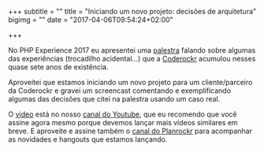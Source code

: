 +++
subtitle = ""
title = "Iniciando um novo projeto: decisões de arquitetura"
bigimg = ""
date = "2017-04-06T09:54:24+02:00"

+++

No PHP Experience 2017 eu apresentei uma [palestra](https://www.slideshare.net/eminetto/memrias-das-trincheiras-parte-2) falando sobre algumas das experiências (trocadilho acidental...) que a [Coderockr](http://coderockr.com) acumulou nesses quase sete anos de existência.

Aproveitei que estamos iniciando um novo projeto para um cliente/parceiro da Coderockr e gravei um screencast comentando e exemplificando algumas das decisões que citei na palestra usando um caso real. 

<!--more-->

O [video](https://youtu.be/uJ8zBJdT6Is) está no nosso [canal do Youtube](http://youtube.com/coderockr), que eu recomendo que você assine agora mesmo porque devemos lançar mais vídeos similares em breve. E aproveite e assine também o [canal do Planrockr](https://www.youtube.com/imastersplanrockr) para acompanhar as novidades e hangouts que estamos lançando. 
